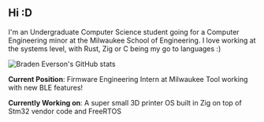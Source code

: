 ## Hi :D
I'm an Undergraduate Computer Science student going for a Computer Engineering minor at the Milwaukee School of Engineering. I love working at the systems level, with Rust, Zig or C being my go to languages :)

![Braden Everson's GitHub stats](https://github-readme-stats.vercel.app/api?username=BradenEverson&theme=monokai)

**Current Position**: Firmware Engineering Intern at Milwaukee Tool working with new BLE features!

**Currently Working on**: A super small 3D printer OS built in Zig on top of Stm32 vendor code and FreeRTOS
